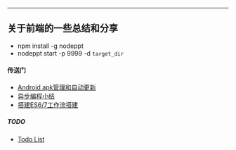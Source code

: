 ---
## 关于前端的一些总结和分享
* npm install -g nodeppt
* nodeppt start -p 9999 -d `target_dir`

#### 传送门
* [Android apk管理和自动更新](https://github.com/jiangtao/Android-Update)
* [异步编程小结](https://www.imjiangtao.com/post/async-summary.html)
* [搭建ES6/7工作流搭建](http://jiangtao.github.io/shares/publish/es67-workflow.htm)

##### TODO
* [Todo List](TODO.md)
